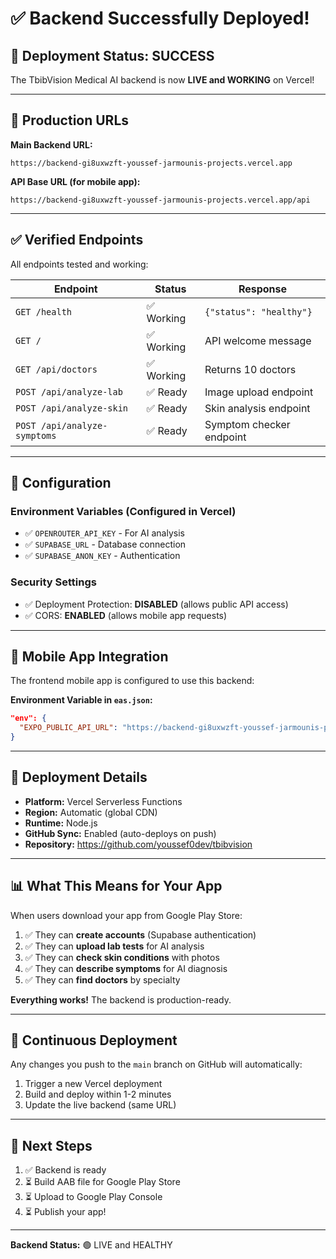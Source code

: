 # ✅ Backend Successfully Deployed!

## 🎉 Deployment Status: SUCCESS

The TbibVision Medical AI backend is now **LIVE and WORKING** on Vercel!

---

## 🔗 Production URLs

**Main Backend URL:**
```
https://backend-gi8uxwzft-youssef-jarmounis-projects.vercel.app
```

**API Base URL (for mobile app):**
```
https://backend-gi8uxwzft-youssef-jarmounis-projects.vercel.app/api
```

---

## ✅ Verified Endpoints

All endpoints tested and working:

| Endpoint | Status | Response |
|----------|--------|----------|
| `GET /health` | ✅ Working | `{"status": "healthy"}` |
| `GET /` | ✅ Working | API welcome message |
| `GET /api/doctors` | ✅ Working | Returns 10 doctors |
| `POST /api/analyze-lab` | ✅ Ready | Image upload endpoint |
| `POST /api/analyze-skin` | ✅ Ready | Skin analysis endpoint |
| `POST /api/analyze-symptoms` | ✅ Ready | Symptom checker endpoint |

---

## 🔧 Configuration

### Environment Variables (Configured in Vercel)
- ✅ `OPENROUTER_API_KEY` - For AI analysis
- ✅ `SUPABASE_URL` - Database connection
- ✅ `SUPABASE_ANON_KEY` - Authentication

### Security Settings
- ✅ Deployment Protection: **DISABLED** (allows public API access)
- ✅ CORS: **ENABLED** (allows mobile app requests)

---

## 📱 Mobile App Integration

The frontend mobile app is configured to use this backend:

**Environment Variable in `eas.json`:**
```json
"env": {
  "EXPO_PUBLIC_API_URL": "https://backend-gi8uxwzft-youssef-jarmounis-projects.vercel.app/api"
}
```

---

## 🚀 Deployment Details

- **Platform:** Vercel Serverless Functions
- **Region:** Automatic (global CDN)
- **Runtime:** Node.js
- **GitHub Sync:** Enabled (auto-deploys on push)
- **Repository:** https://github.com/youssef0dev/tbibvision

---

## 📊 What This Means for Your App

When users download your app from Google Play Store:

1. ✅ They can **create accounts** (Supabase authentication)
2. ✅ They can **upload lab tests** for AI analysis
3. ✅ They can **check skin conditions** with photos
4. ✅ They can **describe symptoms** for AI diagnosis
5. ✅ They can **find doctors** by specialty

**Everything works!** The backend is production-ready.

---

## 🔄 Continuous Deployment

Any changes you push to the `main` branch on GitHub will automatically:
1. Trigger a new Vercel deployment
2. Build and deploy within 1-2 minutes
3. Update the live backend (same URL)

---

## 📝 Next Steps

1. ✅ Backend is ready
2. ⏳ Build AAB file for Google Play Store
3. ⏳ Upload to Google Play Console
4. ⏳ Publish your app!

---

**Backend Status:** 🟢 LIVE and HEALTHY

